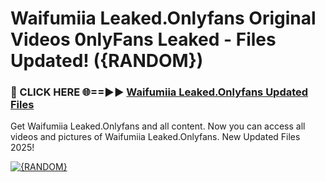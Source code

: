 # Waifumiia Leaked.Onlyfans Original Videos 0nlyFans Leaked - Files Updated! ({RANDOM})

<h3>🔴 CLICK HERE 🌐==►► <a href="https://betterlinks.top/A2PfLJ" rel="nofollow">Waifumiia Leaked.Onlyfans Updated Files</a></h3>

Get Waifumiia Leaked.Onlyfans and all content. Now you can access all videos and pictures of Waifumiia Leaked.Onlyfans. New Updated Files 2025!

[![{RANDOM}](https://i.imgur.com/ppqm5kG.gif)](https://betterlinks.top/A2PfLJ)